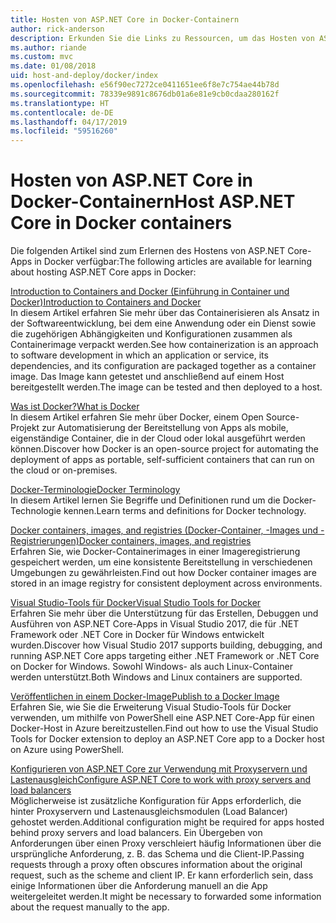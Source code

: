 ```yaml
---
title: Hosten von ASP.NET Core in Docker-Containern
author: rick-anderson
description: Erkunden Sie die Links zu Ressourcen, um das Hosten von ASP.NET Core-Apps in Docker-Containern zu erlernen.
ms.author: riande
ms.custom: mvc
ms.date: 01/08/2018
uid: host-and-deploy/docker/index
ms.openlocfilehash: e56f90ec7272ce0411651ee6f8e7c754ae44b78d
ms.sourcegitcommit: 78339e9891c8676db01a6e81e9cb0cdaa280162f
ms.translationtype: HT
ms.contentlocale: de-DE
ms.lasthandoff: 04/17/2019
ms.locfileid: "59516260"
---
```

# <a name="host-aspnet-core-in-docker-containers"></a><span data-ttu-id="dd89f-103">Hosten von ASP.NET Core in Docker-Containern</span><span class="sxs-lookup"><span data-stu-id="dd89f-103">Host ASP.NET Core in Docker containers</span></span>

<span data-ttu-id="dd89f-104">Die folgenden Artikel sind zum Erlernen des Hostens von ASP.NET Core-Apps in Docker verfügbar:</span><span class="sxs-lookup"><span data-stu-id="dd89f-104">The following articles are available for learning about hosting ASP.NET Core apps in Docker:</span></span>

[<span data-ttu-id="dd89f-105">Introduction to Containers and Docker (Einführung in Container und Docker)</span><span class="sxs-lookup"><span data-stu-id="dd89f-105">Introduction to Containers and Docker</span></span>](/dotnet/standard/microservices-architecture/container-docker-introduction/index)  
<span data-ttu-id="dd89f-106">In diesem Artikel erfahren Sie mehr über das Containerisieren als Ansatz in der Softwareentwicklung, bei dem eine Anwendung oder ein Dienst sowie die zugehörigen Abhängigkeiten und Konfigurationen zusammen als Containerimage verpackt werden.</span><span class="sxs-lookup"><span data-stu-id="dd89f-106">See how containerization is an approach to software development in which an application or service, its dependencies, and its configuration are packaged together as a container image.</span></span> <span data-ttu-id="dd89f-107">Das Image kann getestet und anschließend auf einem Host bereitgestellt werden.</span><span class="sxs-lookup"><span data-stu-id="dd89f-107">The image can be tested and then deployed to a host.</span></span>

[<span data-ttu-id="dd89f-108">Was ist Docker?</span><span class="sxs-lookup"><span data-stu-id="dd89f-108">What is Docker</span></span>](/dotnet/standard/microservices-architecture/container-docker-introduction/docker-defined)  
<span data-ttu-id="dd89f-109">In diesem Artikel erfahren Sie mehr über Docker, einem Open Source-Projekt zur Automatisierung der Bereitstellung von Apps als mobile, eigenständige Container, die in der Cloud oder lokal ausgeführt werden können.</span><span class="sxs-lookup"><span data-stu-id="dd89f-109">Discover how Docker is an open-source project for automating the deployment of apps as portable, self-sufficient containers that can run on the cloud or on-premises.</span></span>

[<span data-ttu-id="dd89f-110">Docker-Terminologie</span><span class="sxs-lookup"><span data-stu-id="dd89f-110">Docker Terminology</span></span>](/dotnet/standard/microservices-architecture/container-docker-introduction/docker-terminology)  
<span data-ttu-id="dd89f-111">In diesem Artikel lernen Sie Begriffe und Definitionen rund um die Docker-Technologie kennen.</span><span class="sxs-lookup"><span data-stu-id="dd89f-111">Learn terms and definitions for Docker technology.</span></span>

[<span data-ttu-id="dd89f-112">Docker containers, images, and registries (Docker-Container, -Images und -Registrierungen)</span><span class="sxs-lookup"><span data-stu-id="dd89f-112">Docker containers, images, and registries</span></span>](/dotnet/standard/microservices-architecture/container-docker-introduction/docker-containers-images-registries)  
<span data-ttu-id="dd89f-113">Erfahren Sie, wie Docker-Containerimages in einer Imageregistrierung gespeichert werden, um eine konsistente Bereitstellung in verschiedenen Umgebungen zu gewährleisten.</span><span class="sxs-lookup"><span data-stu-id="dd89f-113">Find out how Docker container images are stored in an image registry for consistent deployment across environments.</span></span>

[<span data-ttu-id="dd89f-114">Visual Studio-Tools für Docker</span><span class="sxs-lookup"><span data-stu-id="dd89f-114">Visual Studio Tools for Docker</span></span>](xref:host-and-deploy/docker/visual-studio-tools-for-docker)  
<span data-ttu-id="dd89f-115">Erfahren Sie mehr über die Unterstützung für das Erstellen, Debuggen und Ausführen von ASP.NET Core-Apps in Visual Studio 2017, die für .NET Framework oder .NET Core in Docker für Windows entwickelt wurden.</span><span class="sxs-lookup"><span data-stu-id="dd89f-115">Discover how Visual Studio 2017 supports building, debugging, and running ASP.NET Core apps targeting either .NET Framework or .NET Core on Docker for Windows.</span></span> <span data-ttu-id="dd89f-116">Sowohl Windows- als auch Linux-Container werden unterstützt.</span><span class="sxs-lookup"><span data-stu-id="dd89f-116">Both Windows and Linux containers are supported.</span></span>

[<span data-ttu-id="dd89f-117">Veröffentlichen in einem Docker-Image</span><span class="sxs-lookup"><span data-stu-id="dd89f-117">Publish to a Docker Image</span></span>](/azure/vs-azure-tools-docker-hosting-web-apps-in-docker)  
<span data-ttu-id="dd89f-118">Erfahren Sie, wie Sie die Erweiterung Visual Studio-Tools für Docker verwenden, um mithilfe von PowerShell eine ASP.NET Core-App für einen Docker-Host in Azure bereitzustellen.</span><span class="sxs-lookup"><span data-stu-id="dd89f-118">Find out how to use the Visual Studio Tools for Docker extension to deploy an ASP.NET Core app to a Docker host on Azure using PowerShell.</span></span>

[<span data-ttu-id="dd89f-119">Konfigurieren von ASP.NET Core zur Verwendung mit Proxyservern und Lastenausgleich</span><span class="sxs-lookup"><span data-stu-id="dd89f-119">Configure ASP.NET Core to work with proxy servers and load balancers</span></span>](xref:host-and-deploy/proxy-load-balancer)  
<span data-ttu-id="dd89f-120">Möglicherweise ist zusätzliche Konfiguration für Apps erforderlich, die hinter Proxyservern und Lastenausgleichsmodulen (Load Balancer) gehostet werden.</span><span class="sxs-lookup"><span data-stu-id="dd89f-120">Additional configuration might be required for apps hosted behind proxy servers and load balancers.</span></span> <span data-ttu-id="dd89f-121">Ein Übergeben von Anforderungen über einen Proxy verschleiert häufig Informationen über die ursprüngliche Anforderung, z. B. das Schema und die Client-IP.</span><span class="sxs-lookup"><span data-stu-id="dd89f-121">Passing requests through a proxy often obscures information about the original request, such as the scheme and client IP.</span></span> <span data-ttu-id="dd89f-122">Er kann erforderlich sein, dass einige Informationen über die Anforderung manuell an die App weitergeleitet werden.</span><span class="sxs-lookup"><span data-stu-id="dd89f-122">It might be necessary to forwarded some information about the request manually to the app.</span></span>
